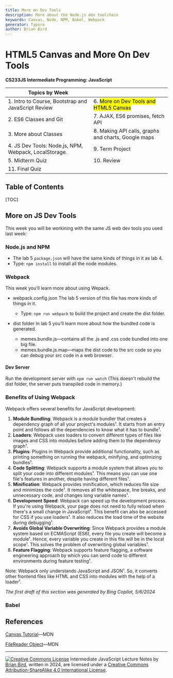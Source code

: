 ```yaml
---
title: More on Dev Tools
description: More about the Node.js dev toolchain
keywords: Canvas, Node, NPM, Babel, Webpack
generator: Typora
author: Brian Bird
---
```


<h1>HTML5 Canvas and More On Dev Tools</h1>

**CS233JS Intermediate Programming: JavaScript**

| Topics by Week                                        |                                                     |
| ----------------------------------------------------- | --------------------------------------------------- |
| 1. Intro to Course, Bootstrap and JavaScript Review   | 6. <mark>More on Dev Tools and HTML5 Canvas</mark>  |
| 2. ES6 Classes and Git                                | 7. AJAX, ES6 promises, fetch API                    |
| 3. More about Classes                                 | 8. Making API calls, graphs and charts, Google maps |
| 4. JS Dev Tools: Node.js, NPM, Webpack, LocalStorage. | 9. Term Project                                     |
| 5. Midterm Quiz                                       | 10. Review                                          |
| 11. Final Quiz                                        |                                                     |



<h2>Table of Contents</h2>

[TOC]

## More on JS Dev Tools

This week you will be workining with the same JS web dev tools you used last week:

### Node.js and NPM

- The lab 5 `package.json` will have the same kinds of things in it as lab 4.
- Type: `npm install` to install all the node modules.

### Webpack

This week you'll learn more about using Wepack.

- webpack.config.json
  The lab 5 version of this file has more kinds of things in it.

  - Type: `npm run webpack` to build the project and create the dist folder.

- dist folder
  In lab 5 you'll learn more about how the bundled code is generated.

  - memes.bundle.js&mdash;contains all the .js and .css code bundled into one big file.
  - memes.bundle.js.map&mdash;maps the dist code to the src code so you can debug your src code in a web browser.

#### Dev Server

  Run the development server with `npm run watch`  (This doesn't rebuild the dist folder, the server puts transpiled code in memory.)

  

### Benefits of Using Webpack

  Webpack offers several benefits for JavaScript development:

  1. **Module Bundling**: Webpack is a module bundler that creates a dependency graph of all your project's modules¹. It starts from an entry point and follows all the dependencies to know what it has to bundle¹.
  2. **Loaders**: Webpack uses loaders to convert different types of files like images and CSS into modules before adding them to the dependency graph¹.
  3. **Plugins**: Plugins in Webpack provide additional functionality, such as printing something on running the webpack, minifying, and optimizing bundles¹.
  4. **Code Splitting**: Webpack supports a module system that allows you to split your code into different modules¹. This means you can use one file's features in another, despite having different files¹.
  5. **Minification**: Webpack provides minification, which reduces file size and minimizes the code¹. It removes all the whitespace, line breaks, and unnecessary code, and changes long variable names¹.
  6. **Development Speed**: Webpack can speed up the development process. If you're using Webpack, your page does not need to fully reload when there's a small change in JavaScript¹. This benefit can also be accessed for CSS if you use loaders¹. It also reduces the load time of the website during debugging¹.
  7. **Avoids Global Variable Overwriting**: Since Webpack provides a module system based on ECMAScript (ES6), every file you create will become a module¹. Hence, every variable you create in this file will be in the local scope¹. This solves the problem of overwriting global variables¹.
  8. **Feature Flagging**: Webpack supports feature flagging, a software engineering approach by which you can send code to different environments during feature testing¹.

Note: Webpack only understands JavaScript and JSON¹. So, it converts other frontend files like HTML and CSS into modules with the help of a loader¹.

*The first draft of this section was generated by Bing Copilot, 5/6/2024*

  

### Babel





## References

[Canvas Tutorial](https://developer.mozilla.org/en-US/docs/Web/API/Canvas_API/Tutorial)&mdash;MDN

[FileReader Object](https://developer.mozilla.org/en-US/docs/Web/API/FileReader)&mdash;MDN



[^1]: What are the advantages of using Webpack&mdash;[GeeksforGeeks](https://www.geeksforgeeks.org/what-are-the-advantages-of-using-webpack/)
[^2]: Why webpack?&mdash;[Official Webpack Website](https://webpack.js.org/concepts/why-webpack/).
[^3]: Webpack: When To Use And Why&mdash;[Andy Ray's Blog](https://andrewray.me/blog/webpack-when-to-use-and-why).

---

[![Creative Commons License](https://i.creativecommons.org/l/by-sa/4.0/88x31.png)](http://creativecommons.org/licenses/by-sa/4.0/) Intermediate JavaScript Lecture Notes by [Brian Bird](https://profbird.dev), written in <time>2024</time>, are licensed under a [Creative Commons Attribution-ShareAlike 4.0 International License](http://creativecommons.org/licenses/by-sa/4.0/). 